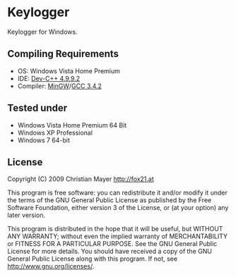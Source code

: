 # Keylogger
Keylogger for Windows.

## Compiling Requirements
- OS: Windows Vista Home Premium
- IDE: [Dev-C++ 4.9.9.2](http://www.bloodshed.net/dev/devcpp.html)
- Compiler: [MinGW](http://www.mingw.org/)/[GCC 3.4.2](http://gcc.gnu.org/)

## 	Tested under
- Windows Vista Home Premium 64 Bit
- Windows XP Professional
- Windows 7 64-bit

## License
Copyright (C) 2009 Christian Mayer <http://fox21.at>

This program is free software: you can redistribute it and/or modify it under the terms of the GNU General Public License as published by the Free Software Foundation, either version 3 of the License, or (at your option) any later version.

This program is distributed in the hope that it will be useful, but WITHOUT ANY WARRANTY; without even the implied warranty of MERCHANTABILITY or FITNESS FOR A PARTICULAR PURPOSE. See the GNU General Public License for more details. You should have received a copy of the GNU General Public License along with this program. If not, see <http://www.gnu.org/licenses/>.
